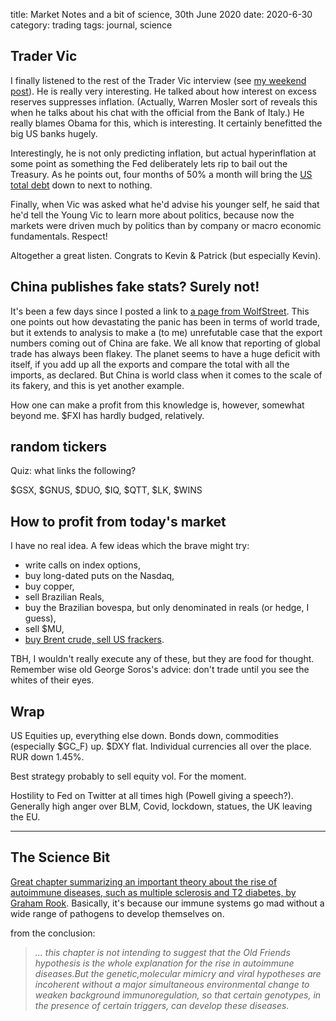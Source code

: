 title: Market Notes and a bit of science, 30th June 2020
date: 2020-6-30
category: trading
tags: journal, science

## Trader Vic

I finally listened to the rest of the Trader Vic interview (see 
[my weekend post]({filename}28_june.md)). He is really very interesting.
He talked about how interest on excess reserves suppresses inflation.
(Actually, Warren Mosler sort of reveals this when he talks about his chat with the official from the Bank of Italy.) He really blames Obama for this, which is interesting. 
It certainly benefitted the big US banks hugely.

Interestingly, he is not only predicting inflation, but actual  hyperinflation at some point as something the Fed deliberately lets rip to bail out the Treasury. As he points out, four months of 50% a month will bring the [US total debt](https://www.transparency.treasury.gov/dataset/debt-to-the-penny/table-view) down to next to nothing.

Finally, when Vic was asked what he'd advise his younger self, he said that he'd tell the Young Vic to learn more about politics, because now the markets were driven much by politics than by company or macro economic fundamentals. Respect!

Altogether a great listen. Congrats to Kevin & Patrick (but especially Kevin).

## China publishes fake stats? Surely not!

It's been a few days since I posted a link to [a page from WolfStreet](https://wolfstreet.com/2020/06/27/world-trade-plunges-heres-why-its-even-worse-chinas-deep-fake-data-comes-to-light/). This one points out how devastating the panic has been in terms of world trade, but it extends to analysis to make a (to me) unrefutable case that the export numbers coming out of China are fake.
We all know that reporting of global trade has always been flakey. The planet seems to have a huge deficit with itself, if you add up all the exports and compare the total with all the imports, as declared. But China is world class when it comes to the scale of its fakery, and this is yet another example.

How one can make a profit from this knowledge is, however, somewhat beyond me. $FXI has hardly budged, relatively.

## random tickers

Quiz: what links the following?

$GSX, $GNUS, $DUO, $IQ, $QTT, $LK, $WINS

## How to profit from today's market

I have no real idea. A few ideas which the brave might try:

* write calls on index options,
* buy long-dated puts on the Nasdaq,
* buy copper,
* sell Brazilian Reals,
* buy the Brazilian bovespa, but only denominated in reals (or hedge, I guess),
* sell $MU, 
* [buy Brent crude, sell US frackers](https://twitter.com/goodalexander/status/1277968930871492610).

TBH, I wouldn't really execute any of these, but they are food for thought. 
Remember wise old George Soros's advice: don't trade until you see the whites of their eyes.

## Wrap

US Equities up, everything else down.
Bonds down, commodities (especially $GC_F) up.
$DXY flat. Individual currencies all over the place. RUR down 1.45%.

Best strategy probably to sell equity vol.
For the moment.

Hostility to Fed on Twitter at all times high (Powell giving a speech?). 
Generally high anger over BLM, Covid, lockdown, statues, the UK leaving the EU.

---

## The Science Bit

[Great chapter summarizing an important theory about the rise of autoimmune diseases, such as multiple sclerosis and T2 diabetes, by Graham Rook](https://www.academia.edu/5276259/Hygiene_Hypothesis_and_Autoimmune_Diseases). Basically, it's because our immune systems go mad without a wide range of pathogens to develop themselves on.

from the conclusion:

>  *... this chapter is not intending to suggest that the Old Friends hypothesis is the whole explanation for the rise in autoimmune diseases.But the genetic,molecular mimicry and viral hypotheses are incoherent without a major simultaneous environmental change to weaken background immunoregulation, so that certain genotypes, in the presence of certain triggers, can develop these diseases.*
